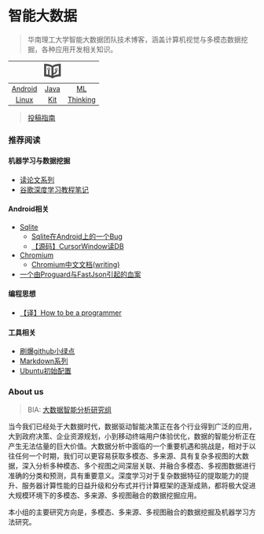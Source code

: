 # 智能大数据

> 华南理工大学智能大数据团队技术博客，涵盖计算机视觉与多模态数据挖掘，各种应用开发相关知识。


||![](128.png)||
| :-:| :-:  | :-:  |
|[Android](android/README.md) | [Java](java/README.md) | [ML](ml/README.md)|
| [Linux](linux/note.md) | [Kit](kit/README.md) | [Thinking](thinking-in-program/README.md)|

> [投稿指南](publish.md)


### 推荐阅读

#### 机器学习与数据挖掘
- [读论文系列](ml/papers/README.md)
- [谷歌深度学习教程笔记](https://github.com/ahangchen/GDLnotes)


#### Android相关
 - [Sqlite](android/sqlite/README.md)
   - [Sqlite在Android上的一个Bug](android/sqlite/SQLITE在ANDROID上的一个BUG.md)
   - [【源码】CursorWindow读DB](android/sqlite/从源码看ANDROID中SQLITE是怎么通过CURSORWINDOW读DB的.md)  
 - [Chromium](android/chromium/README.md)
   - [Chromium中文文档(writing)](https://ahangchen.gitbooks.io/chromium_doc_zh/content/zh/)
 - [一个由Proguard与FastJson引起的血案](android/一个由PROGUARD与FASTJSON引起的血案.md)

#### 编程思想
- [【译】How to be a programmer](https://ahangchen.gitbooks.io/how-to-be-a-programmer-cn/content/)

#### 工具相关
-  [刷爆github小绿点](kit/git/green_blush.md)
-  [Markdown系列](kit/markdown/README.md)
-  [Ubuntu初始配置](linux/ubuntu_init.md)

### About us

> BIA: [大数据智能分析研究组](about.md) 

当今我们已经处于大数据时代，数据驱动智能决策正在各个行业得到广泛的应用，大到政府决策、企业资源规划，小到移动终端用户体验优化，数据的智能分析正在产生无法估量的巨大价值。大数据分析中面临的一个重要机遇和挑战是，相对于以往任何一个时期，我们可以更容易获取多模态、多来源、具有复杂多视图的大数据，深入分析多种模态、多个视图之间深层关联、并融合多模态、多视图数据进行准确的分类和预测，具有重要意义。深度学习对于复杂数据特征的提取能力的提升、服务器计算性能的日益升级和分布式并行计算框架的逐渐成熟，都将极大促进大规模环境下的多模态、多来源、多视图融合的数据挖掘应用。

本小组的主要研究方向是，多模态、多来源、多视图融合的数据挖掘及机器学习方法研究。


